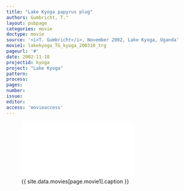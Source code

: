 ```yaml
---
title: "Lake Kyoga papyrus plug"
authors: Gumbricht, T."
layout: pubpage
categories: movie
doctype: movie
source: '<i>T. Gumbricht</i>, November 2002, Lake Kyoga, Uganda'
movie1: lakekyoga_TG_kyoga_200310_trg
pageurl: '#'
date: 2002-11-10
projectid: kyoga
project: "Lake Kyoga"
pattern:
process:
pages:
number:
issue:
editor:
access: 'movieaccess'
---
```

<figure>
<iframe src="{{ site.commonurl }}/movies/{{ site.data.movies[page.movie1].file }}" width="{{ site.data.movies[page.movie1].width }}" height="{{ site.data.movies[page.movie1].height }}" frameborder="0">
</iframe>
<figcaption> {{ site.data.movies[page.movie1].caption }} </figcaption>
</figure>
